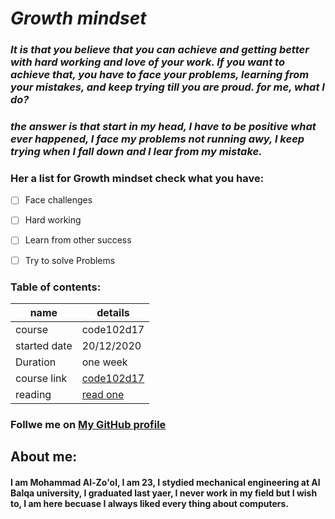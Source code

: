 # ***Growth mindset***
### *It is that you believe that you can achieve and getting better with hard working and love of your work. If you want to achieve that, you have to face your problems, learning from your mistakes, and keep trying till you are proud. for me, what I do?*
### *the answer is that start in my head, I have to be positive what ever happened, I face my problems not running awy, I keep trying when I fall down and I lear from my mistake.*
### **Her a list for Growth mindset check what you have:**
- [ ] Face challenges
- [ ] Hard working
- [ ] Learn from other success
- [ ] Try to solve Problems


### **Table of contents**:

  name|details
  ----|-------
  course|code102d17
 started date|20/12/2020 
  Duration|one week
  course link|[code102d17]( https://canvas.instructure.com/courses/2480979 )
   reading| [read one](https://github.com/mzool/read-note/blob/main/read%201%20.md)

### Follwe me on [My GitHub profile]( https://github.com/mzool)

## About me:
#### I am Mohammad Al-Zo'ol, I am 23, I stydied mechanical engineering at Al Balqa university, I graduated last yaer, I never work in my field but I wish to, I am here becuase I always liked every thing about computers. 
